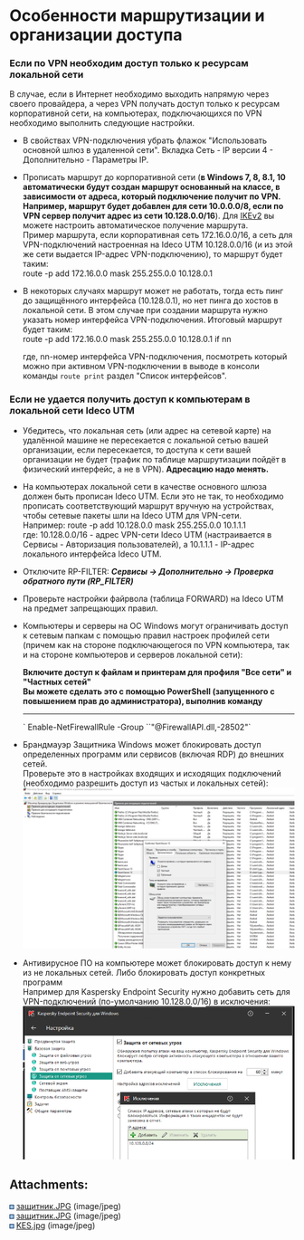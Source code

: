 # Особенности маршрутизации и организации доступа

### Если по VPN необходим доступ только к ресурсам локальной сети

В случае, если в Интернет необходимо выходить напрямую через своего
провайдера, а через VPN получать доступ только к ресурсам
корпоративной сети, на компьютерах, подключающихся по VPN
необходимо выполнить следующие настройки.

  - В свойствах VPN-подключения убрать флажок "Использовать основной
    шлюз в удаленной сети". Вкладка Сеть - IP версии 4 -
    Дополнительно - Параметры IP.  

  - Прописать маршрут до корпоративной сети (**в Windows 7, 8, 8.1, 10
    автоматически будут создан маршрут основанный на классе, в
    зависимости от адреса, который подключение получит по VPN.
    Например, маршрут будет добавлен для сети 10.0.0.0/8, если по VPN
    сервер получит адрес из сети 10.128.0.0/16**). Для
    [IKEv2](./IPSec_IKEv2.md) вы можете настроить автоматическое получение
    маршрута.  
    Пример маршрута, если корпоративная сеть 172.16.0.0/16, а cеть для
    VPN-подключений настроенная на Ideco UTM 10.128.0.0/16 (и из этой же
    сети выдается IP-адрес VPN-подключению), то маршрут будет таким:  
    route -p add 172.16.0.0 mask 255.255.0.0 10.128.0.1

  - В некоторых случаях маршрут может не работать, тогда есть пинг до
    защищённого интерфейса (10.128.0.1), но нет пинга до хостов в
    локальной сети. В этом случае при создании маршрута нужно
    указать номер интерфейса VPN-подключения. Итоговый маршрут
    будет таким:  
    route -p add 172.16.0.0 mask 255.255.0.0 10.128.0.1 if nn
    
    где, nn-номер интерфейса VPN-подключения, посмотреть который можно
    при активном VPN-подключении в выводе в консоли команды `route
    print` раздел "Список интерфейсов".

### Если не удается получить доступ к компьютерам в локальной сети Ideco UTM

  - Убедитесь, что локальная сеть (или адрес на сетевой карте) на
    удалённой машине не пересекается с локальной сетью вашей
    организации, если пересекается, то доступа к сети вашей
    организации не будет (трафик по таблице маршрутизации пойдёт
    в физический интерфейс, а не в VPN). **Адресацию надо менять.**
  - На компьютерах локальной сети в качестве основного шлюза должен быть
    прописан Ideco UTM. Если это не так, то необходимо прописать
    соответствующий маршрут вручную на устройствах, чтобы
    сетевые пакеты шли на Ideco UTM для VPN-сети.  
    Например: route -p add 10.128.0.0 mask 255.255.0.0 10.1.1.1  
    где: 10.128.0.0/16 - адрес VPN-сети Ideco UTM (настраивается в
    Сервисы - Авторизация пользователей), а 10.1.1.1 - IP-адрес
    локального интерфейса Ideco UTM.
  - Отключите RP-FILTER: ***Сервисы -\> Дополнительно -\> Проверка
    обратного пути (RP\_FILTER)***
  - Проверьте настройки файрвола (таблица FORWARD) на Ideco UTM на
    предмет запрещающих правил.
  - Компьютеры и серверы на ОС Windows могут ограничивать доступ к
    сетевым папкам с помощью правил настроек профилей сети (причем
    как на стороне подключающегося по VPN компьютера, так и на стороне
    компьютеров и серверов локальной сети):  
      
    **Включите доступ к файлам и принтерам для профиля "Все сети" и
    "Частных сетей"  
    **Вы можете сделать это с помощью PowerShell (запущенного с
    повышением прав до администратора), выполнив команду****  
    ****
    <div class="line number13 index12 alt2">
    <div class="line number13 index12 alt2">
    ` Enable-NetFirewallRule -Group  ``"@FirewallAPI.dll,-28502"`
    </div>
    </div>
  - Брандмауэр Защитника Windows может блокировать доступ определенных
    программ или сервисов (включая RDP) до внешних сетей.  
    Проверьте это в настройках входящих и исходящих подключений
    (необходимо разрешить доступ из частых и локальных сетей):  
    ![](attachments/16842788/16842793.jpg)
  - Антивирусное ПО на компьютере может блокировать доступ к нему из не
    локальных сетей. Либо блокировать доступ конкретных программ  
    Например для Kaspersky Endpoint Security нужно добавить сеть для
    VPN-подключений (по-умолчанию 10.128.0.0/16) в исключения:  
    ![](attachments/16842788/16842796.jpg)

<div class="pageSectionHeader">

## Attachments:

</div>

<div class="greybox" data-align="left">

![](images/icons/bullet_blue.gif)
[защитник.JPG](attachments/16842788/16842794.jpg) (image/jpeg)  
![](images/icons/bullet_blue.gif)
[защитник.JPG](attachments/16842788/16842793.jpg) (image/jpeg)  
![](images/icons/bullet_blue.gif)
[KES.jpg](attachments/16842788/16842796.jpg) (image/jpeg)  

</div>
